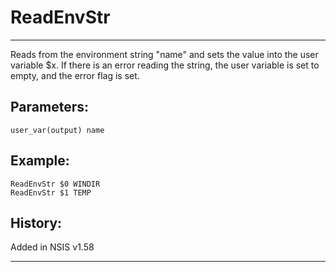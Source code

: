 # ReadEnvStr

---

Reads from the environment string "name" and sets the value into the user variable $x. If there is an error reading the string, the user variable is set to empty, and the error flag is set.

## Parameters:

    user_var(output) name

## Example:

	ReadEnvStr $0 WINDIR
	ReadEnvStr $1 TEMP

## History:

Added in NSIS v1.58

---
